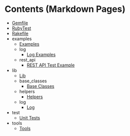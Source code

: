 # Contents (Markdown Pages)

   - [Gemfile](./Gemfile.md)
   - [RubyTest](./README.md)
   - [Rakefile](./Rakefile.md)
   - examples
     - [Examples](./examples/Examples.md)
     - log
       - [Log Examples](./examples/log/Log.md)
     - rest_api
       - [REST API Test Example](./examples/rest_api/RestAPI.md)
   - lib
     - [Lib](./lib/Lib.md)
     - base_classes
       - [Base Classes](./lib/base_classes/BaseClasses.md)
     - helpers
       - [Helpers](./lib/helpers/Helpers.md)
     - log
       - [Log](./lib/log/Log.md)
   - test
     - [Unit Tests](./test/Test.md)
   - tools
     - [Tools](./tools/Tools.md)
